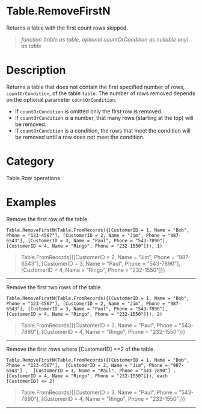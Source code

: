 ﻿# Table.RemoveFirstN
Returns a table with the first count rows skipped.
> _function (table as table, optional countOrCondition as nullable any) as table_
# Description 
Returns a table that does not contain the first specified number of rows, <code>countOrCondition</code>, of the table <code>table</code>. 
    The number of rows removed depends on the optional parameter <code>countOrCondition</code>. 
    <ul>
    <li> If <code>countOrCondition</code> is omitted only the first row is removed. </li>
    <li> If <code>countOrCondition</code> is a number, that many rows (starting at the top) will be removed. </li>
    <li> If <code>countOrCondition</code> is a condition, the rows that meet the condition will be removed until a row does not meet the condition.</li>
    </ul>
# Category 
Table.Row operations
# Examples 
Remove the first row of the table.
```
Table.RemoveFirstN(Table.FromRecords({[CustomerID = 1, Name = "Bob", Phone = "123-4567"], [CustomerID = 2, Name = "Jim", Phone = "987-6543"], [CustomerID = 3, Name = "Paul", Phone = "543-7890"], [CustomerID = 4, Name = "Ringo", Phone = "232-1550"]}), 1)
```
> Table.FromRecords({[CustomerID = 2, Name = "Jim", Phone = "987-6543"],  [CustomerID = 3, Name = "Paul", Phone = "543-7890"], [CustomerID = 4, Name = "Ringo", Phone = "232-1550"]})
***
Remove the first two rows of the table.
```
Table.RemoveFirstN(Table.FromRecords({[CustomerID = 1, Name = "Bob", Phone = "123-4567"], [CustomerID = 2, Name = "Jim", Phone = "987-6543"], [CustomerID = 3, Name = "Paul", Phone = "543-7890"], [CustomerID = 4, Name = "Ringo", Phone = "232-1550"]}), 2)
```
> Table.FromRecords({[CustomerID = 3, Name = "Paul", Phone = "543-7890"], [CustomerID = 4, Name = "Ringo", Phone = "232-1550"]})
***
Remove the first rows where [CustomerID] <=2 of the table.
```
Table.RemoveFirstN(Table.FromRecords({[CustomerID = 1, Name = "Bob", Phone = "123-4567"],  [CustomerID = 2, Name = "Jim", Phone = "987-6543"] ,  [CustomerID = 3, Name = "Paul", Phone = "543-7890"] ,  [CustomerID = 4, Name = "Ringo", Phone = "232-1550"]}), each [CustomerID] <= 2)
```
> Table.FromRecords({[CustomerID = 3, Name = "Paul", Phone = "543-7890"], [CustomerID = 4, Name = "Ringo", Phone = "232-1550"]})
***
